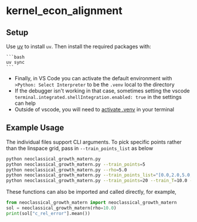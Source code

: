 # kernel_econ_alignment

## Setup
  Use [uv](https://github.com/astral-sh/uv#installation) to install `uv`. Then install the required packages with:
    
    ```bash
    uv sync
    ```
  - Finally, in VS Code you can activate the default environment with `>Python: Select Interpreter` to be the `.venv` local to the directory 
  - If the debugger isn't working in that case, sometimes setting the vscode `terminal.integrated.shellIntegration.enabled: true` in the settings can help
  - Outside of vscode, you will need to [activate .venv](https://docs.python.org/3/tutorial/venv.html#creating-virtual-environments) in your terminal 

## Example Usage
The individual files support CLI arguments.  To pick specific points rather than the linspace grid, pass in `--train_points_list` as below

```bash
python neoclassical_growth_matern.py
python neoclassical_growth_matern.py --train_points=5
python neoclassical_growth_matern.py --rho=5.0
python neoclassical_growth_matern.py --train_points_list="[0.0,2.0,5.0,10.0,20.0]"
python neoclassical_growth_matern.py --train_points=20 --train_T=10.0 --test_T=10.0 --k_0=0.5
```

These functions can also be imported and called directly, for example,

```python
from neoclassical_growth_matern import neoclassical_growth_matern
sol = neoclassical_growth_matern(rho=10.0)
print(sol["c_rel_error"].mean())
```